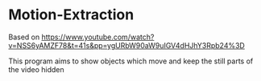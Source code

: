 # Motion-Extraction

Based on https://www.youtube.com/watch?v=NSS6yAMZF78&t=41s&pp=ygURbW90aW9uIGV4dHJhY3Rpb24%3D

This program aims to show objects which move and keep the still parts of the video hidden
 
